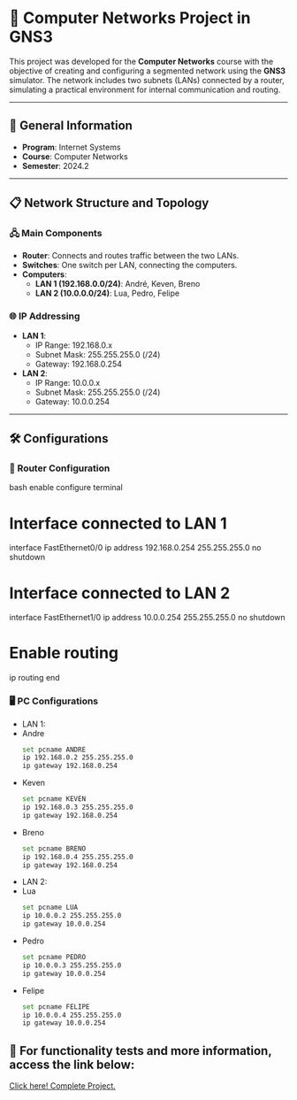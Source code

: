 # 📡 Computer Networks Project in GNS3

This project was developed for the **Computer Networks** course with the objective of creating and configuring a segmented network using the **GNS3** simulator. The network includes two subnets (LANs) connected by a router, simulating a practical environment for internal communication and routing.

---

## 📑 General Information

- **Program**: Internet Systems  
- **Course**: Computer Networks  
- **Semester**: 2024.2  

---

## 📋 Network Structure and Topology

### 🖧 Main Components
- **Router**: Connects and routes traffic between the two LANs.
- **Switches**: One switch per LAN, connecting the computers.
- **Computers**:
  - **LAN 1 (192.168.0.0/24)**: André, Keven, Breno
  - **LAN 2 (10.0.0.0/24)**: Lua, Pedro, Felipe

### 🌐 IP Addressing
- **LAN 1**:
  - IP Range: 192.168.0.x  
  - Subnet Mask: 255.255.255.0 (/24)  
  - Gateway: 192.168.0.254  
- **LAN 2**:
  - IP Range: 10.0.0.x  
  - Subnet Mask: 255.255.255.0 (/24)  
  - Gateway: 10.0.0.254  

---

## 🛠️ Configurations

### 📶 Router Configuration

bash
enable
configure terminal
# Interface connected to LAN 1
interface FastEthernet0/0
ip address 192.168.0.254 255.255.255.0
no shutdown
# Interface connected to LAN 2
interface FastEthernet1/0
ip address 10.0.0.254 255.255.255.0
no shutdown
# Enable routing
ip routing
end

### 🖥️ PC Configurations
  - LAN 1:
  - Andre
    ```bash
    set pcname ANDRE
    ip 192.168.0.2 255.255.255.0
    ip gateway 192.168.0.254

  - Keven
    ```bash
    set pcname KEVEN
    ip 192.168.0.3 255.255.255.0
    ip gateway 192.168.0.254

  - Breno
    ```bash
    set pcname BRENO
    ip 192.168.0.4 255.255.255.0
    ip gateway 192.168.0.254


- LAN 2:
- Lua
    ```bash
    set pcname LUA
    ip 10.0.0.2 255.255.255.0
    ip gateway 10.0.0.254

- Pedro
    ```bash
    set pcname PEDRO
    ip 10.0.0.3 255.255.255.0
    ip gateway 10.0.0.254

- Felipe
    ```bash
    set pcname FELIPE
    ip 10.0.0.4 255.255.255.0
    ip gateway 10.0.0.254

## 🔗 For functionality tests and more information, access the link below:
[Click here! Complete Project.](https://www.canva.com/design/DAGX3s0q3LY/EZBiTtYRwA-u0GDSVbtDBg/view?utm_content=DAGX3s0q3LY&utm_campaign=designshare&utm_medium=link2&utm_source=uniquelinks&utlId=h55a429acf4)
